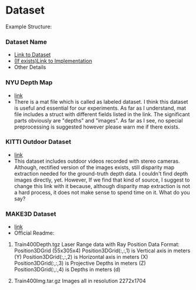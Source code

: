 # Dataset

Example Structure:

### Dataset Name 
- [Link to Dataset](www.example.com)
- [(If exists)Link to Implementation](www.example.com)
- Other Details

### NYU Depth Map
- [link](https://cs.nyu.edu/~silberman/datasets/nyu_depth_v2.html)
- There is a mat file which is called as labeled dataset. I think this dataset is useful and essential for our experiments. As far as I understand, mat file includes a struct with different fields listed in the link. The significant parts obviously are "depths" and "images". As far as I see, no special preprocessing is suggested however please warn me if there exists.

### KITTI Outdoor Dataset
- [link](http://www.cvlibs.net/datasets/kitti/raw_data.php)
- This dataset includes outdoor videos recorded with stereo cameras. Although, rectified version of the images exists, still disparity map extraction needed for the ground-truth depth data. I couldn't find depth images directly, yet. However, If we find that kind of source, I suggest to change this link with it because, although disparity map extraction is not a hard process, it does not make sense to spend time on it. What do you say? 

### MAKE3D Dataset
- [link](http://make3d.cs.cornell.edu/data.html)
- Official Readme:
1) Train400Depth.tgz
	Laser Range data with Ray Position
	Data Format: Position3DGrid (55x305x4)
		Position3DGrid(:,:,1) is Vertical axis in meters (Y)
		Position3DGrid(:,:,2) is Horizontal axis in meters (X)
		Position3DGrid(:,:,3) is Projective Depths in meters (Z)
		Position3DGrid(:,:,4) is Depths in meters (d)

2) Train400Img.tar.gz
	Images all in resolution 2272x1704


